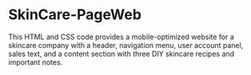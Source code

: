 # SkinCare-PageWeb
This HTML and CSS code provides a mobile-optimized website for a skincare company with a header, navigation menu, user account panel, sales text, and a content section with three DIY skincare recipes and important notes.
